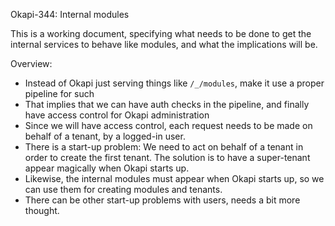 
Okapi-344: Internal modules

This is a working document, specifying what needs to be done to get the internal
services to behave like modules, and what the implications will be.

Overview:
  * Instead of Okapi just serving things like `/_/modules`, make it use a proper
    pipeline for such
  * That implies that we can have auth checks in the pipeline, and finally have
    access control for Okapi administration
  * Since we will have access control, each request needs to be made on behalf
    of a tenant, by a logged-in user.
  * There is a start-up problem: We need to act on behalf of a tenant in order
    to create the first tenant. The solution is to have a super-tenant appear
    magically when Okapi starts up.
  * Likewise, the internal modules must appear when Okapi starts up, so we can
    use them for creating modules and tenants.
  * There can be other start-up problems with users, needs a bit more thought.



